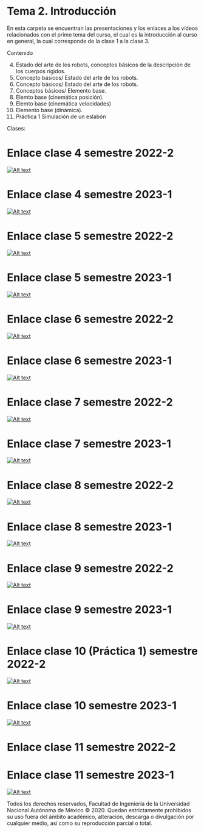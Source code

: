 # Tema 2. Introducción

En esta carpeta se encuentran las presentaciones y los enlaces a los vídeos relacionados con el prime tema del curso, el cual es la introducción al curso en general, la cual corresponde de la clase 1 a la clase 3.

Contenido

 4. Estado del arte de los robots, conceptos básicos de la descripción de los cuerpos rígidos.
 5. Concepto básicos/ Estado del arte de los robots.
 6. Concepto básicos/ Estado del arte de los robots.
 7. Conceptos básicos/ Elemento base.
 8. Elemto base (cinemática posición).
 9. Elemto base (cinemática velocidades)
 10. Elemento base (dinámica).
 11. Práctica 1 Simulación de un eslabón

Clases:

# Enlace clase 4 semestre 2022-2
 [![Alt text](https://img.youtube.com/vi/MMdKijlLLas/0.jpg)](https://www.youtube.com/watch?v=MMdKijlLLas)
# Enlace clase 4 semestre 2023-1
[![Alt text](https://img.youtube.com/vi/bH0rFAS6KYs/0.jpg)](https://www.youtube.com/watch?v=bH0rFAS6KYs)


# Enlace clase 5 semestre 2022-2
 [![Alt text](https://img.youtube.com/vi/Jex0PMso8Oo/0.jpg)](https://www.youtube.com/watch?v=Jex0PMso8Oo)
# Enlace clase 5 semestre 2023-1
[![Alt text](https://img.youtube.com/vi/gAEGocngMKk/0.jpg)](https://www.youtube.com/watch?v=gAEGocngMKk)

# Enlace clase 6 semestre 2022-2
 [![Alt text](https://img.youtube.com/vi/uOHMLrzuBho/0.jpg)](https://www.youtube.com/watch?v=uOHMLrzuBho)
# Enlace clase 6 semestre 2023-1
[![Alt text](https://img.youtube.com/vi/_Nlmuh1TjRE/0.jpg)](https://www.youtube.com/watch?v=_Nlmuh1TjRE)

# Enlace clase 7 semestre 2022-2
 [![Alt text](https://img.youtube.com/vi/xN0IeYszxms/0.jpg)](https://www.youtube.com/watch?v=xN0IeYszxms)
# Enlace clase 7 semestre 2023-1
[![Alt text](https://img.youtube.com/vi/DDLSVR2Y2r4/0.jpg)](https://www.youtube.com/watch?v=DDLSVR2Y2r4)

# Enlace clase 8 semestre 2022-2
 [![Alt text](https://img.youtube.com/vi/eDqWp2btqfE/0.jpg)](https://www.youtube.com/watch?v=eDqWp2btqfE)
# Enlace clase 8 semestre 2023-1
[![Alt text](https://img.youtube.com/vi/Y4aQ5ovCd_c/0.jpg)](https://www.youtube.com/watch?v=Y4aQ5ovCd_c)

# Enlace clase 9 semestre 2022-2
 [![Alt text](https://img.youtube.com/vi/Ghr0Z7RGiDY/0.jpg)](https://www.youtube.com/watch?v=Ghr0Z7RGiDY)
# Enlace clase 9 semestre 2023-1
[![Alt text](https://img.youtube.com/vi/DYsmGL56LFM/0.jpg)](https://www.youtube.com/watch?v=DYsmGL56LFM)

# Enlace clase 10 (Práctica 1)  semestre 2022-2
 [![Alt text](https://img.youtube.com/vi/Qk8P5f9UgtQ/0.jpg)](https://www.youtube.com/watch?v=Qk8P5f9UgtQ)
# Enlace clase 10 semestre 2023-1
[![Alt text](https://img.youtube.com/vi/PVTdPbHkITQ/0.jpg)](https://www.youtube.com/watch?v=PVTdPbHkITQ)

# Enlace clase 11 semestre 2022-2

# Enlace clase 11 semestre 2023-1
[![Alt text](https://img.youtube.com/vi/SaGNLO9Cn94/0.jpg)](https://www.youtube.com/watch?v=SaGNLO9Cn94)

Todos los derechos reservados, Facultad de Ingeniería de la Universidad Nacional Autónoma de México © 2020. Quedan estrictamente prohibidos su uso fuera del ámbito académico, alteración, descarga o divulgación por cualquier medio, así como su reproducción parcial o total.



